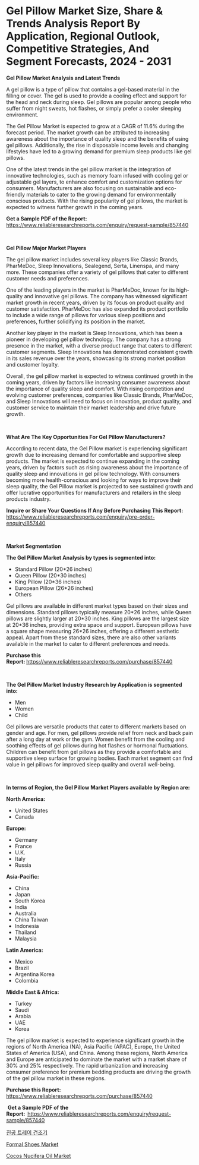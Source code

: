 <p><h1>Gel Pillow Market Size, Share & Trends Analysis Report By Application, Regional Outlook, Competitive Strategies, And Segment Forecasts, 2024 - 2031</h1></p><p><strong>Gel Pillow Market Analysis and Latest Trends</strong></p>
<p><p>A gel pillow is a type of pillow that contains a gel-based material in the filling or cover. The gel is used to provide a cooling effect and support for the head and neck during sleep. Gel pillows are popular among people who suffer from night sweats, hot flashes, or simply prefer a cooler sleeping environment.</p><p>The Gel Pillow Market is expected to grow at a CAGR of 11.6% during the forecast period. The market growth can be attributed to increasing awareness about the importance of quality sleep and the benefits of using gel pillows. Additionally, the rise in disposable income levels and changing lifestyles have led to a growing demand for premium sleep products like gel pillows.</p><p>One of the latest trends in the gel pillow market is the integration of innovative technologies, such as memory foam infused with cooling gel or adjustable gel layers, to enhance comfort and customization options for consumers. Manufacturers are also focusing on sustainable and eco-friendly materials to cater to the growing demand for environmentally conscious products. With the rising popularity of gel pillows, the market is expected to witness further growth in the coming years.</p></p>
<p><strong>Get a Sample PDF of the Report:&nbsp;</strong> <a href="https://www.reliableresearchreports.com/enquiry/request-sample/857440">https://www.reliableresearchreports.com/enquiry/request-sample/857440</a></p>
<p>&nbsp;</p>
<p><strong>Gel Pillow Major Market Players</strong></p>
<p><p>The gel pillow market includes several key players like Classic Brands, PharMeDoc, Sleep Innovations, Sealegend, Serta, Linenspa, and many more. These companies offer a variety of gel pillows that cater to different customer needs and preferences. </p><p>One of the leading players in the market is PharMeDoc, known for its high-quality and innovative gel pillows. The company has witnessed significant market growth in recent years, driven by its focus on product quality and customer satisfaction. PharMeDoc has also expanded its product portfolio to include a wide range of pillows for various sleep positions and preferences, further solidifying its position in the market.</p><p>Another key player in the market is Sleep Innovations, which has been a pioneer in developing gel pillow technology. The company has a strong presence in the market, with a diverse product range that caters to different customer segments. Sleep Innovations has demonstrated consistent growth in its sales revenue over the years, showcasing its strong market position and customer loyalty.</p><p>Overall, the gel pillow market is expected to witness continued growth in the coming years, driven by factors like increasing consumer awareness about the importance of quality sleep and comfort. With rising competition and evolving customer preferences, companies like Classic Brands, PharMeDoc, and Sleep Innovations will need to focus on innovation, product quality, and customer service to maintain their market leadership and drive future growth.</p></p>
<p>&nbsp;</p>
<p><strong>What Are The Key Opportunities For Gel Pillow Manufacturers?</strong></p>
<p><p>According to recent data, the Gel Pillow market is experiencing significant growth due to increasing demand for comfortable and supportive sleep products. The market is expected to continue expanding in the coming years, driven by factors such as rising awareness about the importance of quality sleep and innovations in gel pillow technology. With consumers becoming more health-conscious and looking for ways to improve their sleep quality, the Gel Pillow market is projected to see sustained growth and offer lucrative opportunities for manufacturers and retailers in the sleep products industry.</p></p>
<p><strong>Inquire or Share Your Questions If Any Before Purchasing This Report:</strong> <a href="https://www.reliableresearchreports.com/enquiry/pre-order-enquiry/857440">https://www.reliableresearchreports.com/enquiry/pre-order-enquiry/857440</a></p>
<p>&nbsp;</p>
<p><strong>Market Segmentation</strong></p>
<p><strong>The Gel Pillow Market Analysis by types is segmented into:</strong></p>
<p><ul><li>Standard Pillow (20*26 inches)</li><li>Queen Pillow (20*30 inches)</li><li>King Pillow (20*36 inches)</li><li>European Pillow (26*26 inches)</li><li>Others</li></ul></p>
<p><p>Gel pillows are available in different market types based on their sizes and dimensions. Standard pillows typically measure 20*26 inches, while Queen pillows are slightly larger at 20*30 inches. King pillows are the largest size at 20*36 inches, providing extra space and support. European pillows have a square shape measuring 26*26 inches, offering a different aesthetic appeal. Apart from these standard sizes, there are also other variants available in the market to cater to different preferences and needs.</p></p>
<p><strong>Purchase this Report:&nbsp;</strong><a href="https://www.reliableresearchreports.com/purchase/857440">https://www.reliableresearchreports.com/purchase/857440</a></p>
<p>&nbsp;</p>
<p><strong>The Gel Pillow Market Industry Research by Application is segmented into:</strong></p>
<p><ul><li>Men</li><li>Women</li><li>Child</li></ul></p>
<p><p>Gel pillows are versatile products that cater to different markets based on gender and age. For men, gel pillows provide relief from neck and back pain after a long day at work or the gym. Women benefit from the cooling and soothing effects of gel pillows during hot flashes or hormonal fluctuations. Children can benefit from gel pillows as they provide a comfortable and supportive sleep surface for growing bodies. Each market segment can find value in gel pillows for improved sleep quality and overall well-being.</p></p>
<p>&nbsp;</p>
<p><strong>In terms of Region, the Gel Pillow Market Players available by Region are:</strong></p>
<p>
    <p> <strong> North America: </strong>
        <ul>
            <li>United States</li>
            <li>Canada</li>
        </ul>
        </p> 
    <p> <strong> Europe: </strong>
        <ul>
            <li>Germany</li>
            <li>France</li>
            <li>U.K.</li>
            <li>Italy</li>
            <li>Russia</li>
        </ul>
        </p> 
    <p> <strong> Asia-Pacific: </strong>
        <ul>
            <li>China</li>
            <li>Japan</li>
            <li>South Korea</li>
            <li>India</li>
            <li>Australia</li>
            <li>China Taiwan</li>
            <li>Indonesia</li>
            <li>Thailand</li>
            <li>Malaysia</li>
        </ul>
        </p> 
    <p> <strong> Latin America: </strong>
        <ul>
            <li>Mexico</li>
            <li>Brazil</li>
            <li>Argentina Korea</li>
            <li>Colombia</li>
        </ul>
        </p> 
    <p> <strong> Middle East & Africa: </strong>
        <ul>
            <li>Turkey</li>
            <li>Saudi</li>
            <li>Arabia</li>
            <li>UAE</li>
            <li>Korea</li>
        </ul>
    </p>
    </p>
<p><p>The gel pillow market is expected to experience significant growth in the regions of North America (NA), Asia Pacific (APAC), Europe, the United States of America (USA), and China. Among these regions, North America and Europe are anticipated to dominate the market with a market share of 30% and 25% respectively. The rapid urbanization and increasing consumer preference for premium bedding products are driving the growth of the gel pillow market in these regions.</p></p>
<p><strong>Purchase this Report: </strong><a href="https://www.reliableresearchreports.com/purchase/857440">https://www.reliableresearchreports.com/purchase/857440</a></p>
<p>&nbsp;<strong>Get a Sample PDF of the Report:&nbsp;&nbsp;</strong><a href="https://www.reliableresearchreports.com/enquiry/request-sample/857440">https://www.reliableresearchreports.com/enquiry/request-sample/857440</a></p>
<p><strong></strong></p>
<p><p><a href="https://medium.com/@rickymetzdvm/%EC%A7%84%EA%B3%B5%ED%8C%90-%EA%B1%B4%EC%A1%B0%EA%B8%B0-%EC%8B%9C%EC%9E%A5-%EC%9C%A0%ED%98%95-%EC%9D%91%EC%9A%A9-%EB%B0%8F-%EC%A7%80%EB%A6%AC%EC%97%90-%EB%8C%80%ED%95%9C-%ED%8F%AC%EA%B4%84%EC%A0%81-%ED%8F%89%EA%B0%80-b90cf8327fdc">진공 트레이 건조기</a></p><p><a href="https://github.com/kosella/Market-Research-Report-List-2/blob/main/formal-shoes-market.md">Formal Shoes Market</a></p><p><a href="https://github.com/nathandecarvalho/Market-Research-Report-List-2/blob/main/cocos-nucifera-oil-market.md">Cocos Nucifera Oil Market</a></p></p>